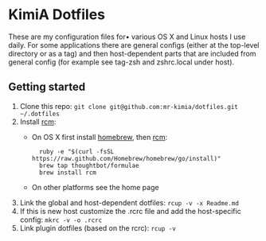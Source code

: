 # KimiA Dotfiles #

These are my configuration files for• various OS X and Linux hosts I use daily. For some applications there are general configs (either at the top-level directory or as a tag) and then host-dependent parts that are included from general config (for example see tag-zsh and zshrc.local under host).

## Getting started ##

1. Clone this repo: `git clone git@github.com:mr-kimia/dotfiles.git ~/.dotfiles`
2. Install [rcm][]:
    * On OS X first install [homebrew][], then [rcm][]:

            ruby -e "$(curl -fsSL https://raw.github.com/Homebrew/homebrew/go/install)"
            brew tap thoughtbot/formulae
            brew install rcm

    * On other platforms see the home page
3. Link the global and host-dependent dotfiles: `rcup -v -x Readme.md`
4. If this is new host customize the .rcrc file and add the host-specific config: `mkrc -v -o .rcrc`
5. Link plugin dotfiles (based on the rcrc): `rcup -v`

[homebrew]: http://brew.sh/ "Homebrew"
[rcm]: http://robots.thoughtbot.com/rcm-for-rc-files-in-dotfiles-repos "rcm"

